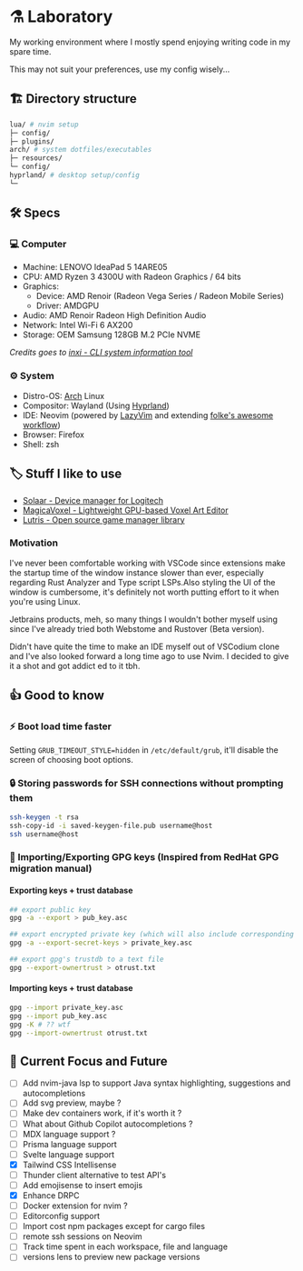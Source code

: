 # ⚗️ Laboratory

My working environment where I mostly spend enjoying writing code in my spare time.

This may not suit your preferences, use my config wisely...

## 🏗️ Directory structure

```bash
lua/ # nvim setup
├─ config/
├─ plugins/
arch/ # system dotfiles/executables
├─ resources/
└─ config/
hyprland/ # desktop setup/config
└─
```

## 🛠️ Specs

### 💻 Computer

- Machine: LENOVO IdeaPad 5 14ARE05
- CPU: AMD Ryzen 3 4300U with Radeon Graphics / 64 bits
- Graphics:
  - Device: AMD Renoir (Radeon Vega Series / Radeon Mobile Series)
  - Driver: AMDGPU
- Audio: AMD Renoir Radeon High Definition Audio
- Network: Intel Wi-Fi 6 AX200
- Storage: OEM Samsung 128GB M.2 PCIe NVME

_Credits goes to [inxi - CLI system information tool](https://github.com/smxi/inxi)_

### ⚙️ System

- Distro-OS: [Arch](https://archlinux.org/) Linux
- Compositor: Wayland (Using [Hyprland](https://hyprland.org/))
- IDE: Neovim (powered by [LazyVim](https://github.com/LazyVim/LazyVim) and extending [folke's awesome workflow](https://lazy.folke.io/))
- Browser: Firefox
- Shell: zsh

## 🏷️ Stuff I like to use

- [Solaar - Device manager for Logitech](https://github.com/pwr-Solaar/Solaar)
- [MagicaVoxel - Lightweight GPU-based Voxel Art Editor](https://ephtracy.github.io/)
- [Lutris - Open source game manager library](https://lutris.net/)

### Motivation

I've never been comfortable working with VSCode since extensions make the startup time of the window instance slower than ever, especially regarding Rust Analyzer and Type
script LSPs.Also styling the UI of the window is cumbersome, it's definitely not worth putting effort to it when you're using Linux.

Jetbrains products, meh, so many things I wouldn't bother myself using since I've already tried both Webstome and Rustover (Beta version).

Didn't have quite the time to make an IDE myself out of VSCodium clone and I've also looked forward a long time ago to use Nvim. I decided to give it a shot and got addict
ed to it tbh.

## 👍 Good to know

### ⚡ Boot load time faster

Setting `GRUB_TIMEOUT_STYLE=hidden` in `/etc/default/grub`, it'll disable the screen of choosing boot options.

### 🔒 Storing passwords for SSH connections without prompting them

```sh
ssh-keygen -t rsa
ssh-copy-id -i saved-keygen-file.pub username@host
ssh username@host
```

### 🔑 Importing/Exporting GPG keys (Inspired from RedHat GPG migration manual)

#### Exporting keys + trust database

```bash
## export public key
gpg -a --export > pub_key.asc

## export encrypted private key (which will also include corresponding public keys)
gpg -a --export-secret-keys > private_key.asc

## export gpg's trustdb to a text file
gpg --export-ownertrust > otrust.txt
```

#### Importing keys + trust database

```sh
gpg --import private_key.asc
gpg --import pub_key.asc
gpg -K # ?? wtf
gpg --import-ownertrust otrust.txt
```

## 🎯 Current Focus and Future

- [ ] Add nvim-java lsp to support Java syntax highlighting, suggestions and autocompletions
- [ ] Add svg preview, maybe ?
- [ ] Make dev containers work, if it's worth it ?
- [ ] What about Github Copilot autocompletions ?
- [ ] MDX language support ?
- [ ] Prisma language support
- [ ] Svelte language support
- [x] Tailwind CSS Intellisense
- [ ] Thunder client alternative to test API's
- [ ] Add emojisense to insert emojis
- [x] Enhance DRPC
- [ ] Docker extension for nvim ?
- [ ] Editorconfig support
- [ ] Import cost npm packages except for cargo files
- [ ] remote ssh sessions on Neovim
- [ ] Track time spent in each workspace, file and language
- [ ] versions lens to preview new package versions

